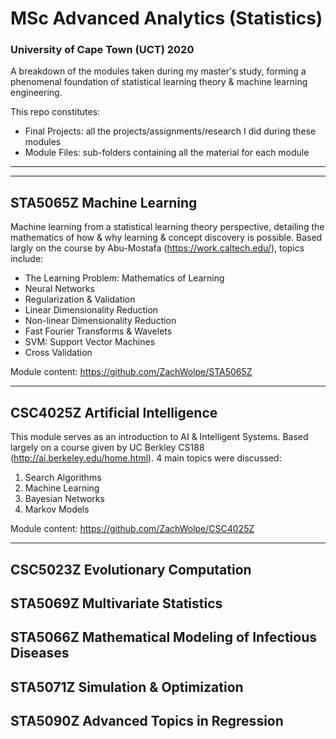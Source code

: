 # MSc Advanced Analytics (Statistics) 
### University of Cape Town (UCT) 2020


A breakdown of the modules taken during my master's study, forming a phenomenal foundation of statistical learning theory & machine learning engineering.

This repo constitutes:

 - Final Projects: all the projects/assignments/research I did during these modules
 - Module Files:   sub-folders containing all the material for each module

-----------------------
-----------------------




## STA5065Z Machine Learning

Machine learning from a statistical learning theory perspective, detailing the mathematics of how & why learning & concept discovery is possible. Based largly on the course by Abu-Mostafa (https://work.caltech.edu/), topics include:

- The Learning Problem: Mathematics of Learning 
- Neural Networks
- Regularization & Validation
- Linear Dimensionality Reduction
- Non-linear Dimensionality Reduction 
- Fast Fourier Transforms & Wavelets
- SVM: Support Vector Machines
- Cross Validation

Module content:
https://github.com/ZachWolpe/STA5065Z

-----------------------


## CSC4025Z Artificial Intelligence 

This module serves as an introduction to AI & Intelligent Systems. Based largely on a course given by UC Berkley CS188 (http://ai.berkeley.edu/home.html). 4 main topics were discussed:

1. Search Algorithms
2. Machine Learning 
3. Bayesian Networks
4. Markov Models


Module content:
https://github.com/ZachWolpe/CSC4025Z

-----------------------



## CSC5023Z Evolutionary Computation

## STA5069Z Multivariate Statistics

## STA5066Z Mathematical Modeling of Infectious Diseases

## STA5071Z Simulation & Optimization

## STA5090Z Advanced Topics in Regression




